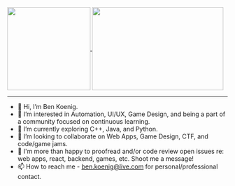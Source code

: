 <a href="https://github.com/anuraghazra/github-readme-stats">
  <img height=190 align="center" src="https://github-readme-stats-xi-nine-64.vercel.app/api?cache_seconds=1800&username=taqft&custom_title=GitHub%20Stats&hide=contribs&show_icons=true&include_all_commits=true&hide_rank=true&hide_border=true&theme=github_dark" />
</a>
<a href="https://github.com/anuraghazra/convoychat">
  <img height=190 width=300 align="center" src="https://github-readme-stats-xi-nine-64.vercel.app/api/top-langs/?cache_seconds=1800&username=taqft&layout=compact&include_all_commits=true&langs_count=8&size_weight=0.5&count_weight=0.5&hide_border=true&theme=github_dark" />
</a>

<hr />

- 👋 Hi, I’m Ben Koenig.
- 👀 I’m interested in Automation, UI/UX, Game Design, and being a part of a community focused on continuous learning.
- 🌱 I’m currently exploring C++, Java, and Python.
- 💞️ I’m looking to collaborate on Web Apps, Game Design, CTF, and code/game jams.
- 🤝 I'm more than happy to proofread and/or code review open issues re: web apps, react, backend, games, etc. Shoot me a message!
- 📫 How to reach me - ben.koenig@live.com for personal/professional contact.

<!---
taqft/taqft is a ✨ special ✨ repository because its `README.md` (this file) appears on your GitHub profile.
You can click the Preview link to take a look at your changes.
--->
